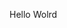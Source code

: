 Hello Wolrd














































































































































































































































































































































































































































































































































































































































































































































































































































































































































































































































































































































































































































































































































































































